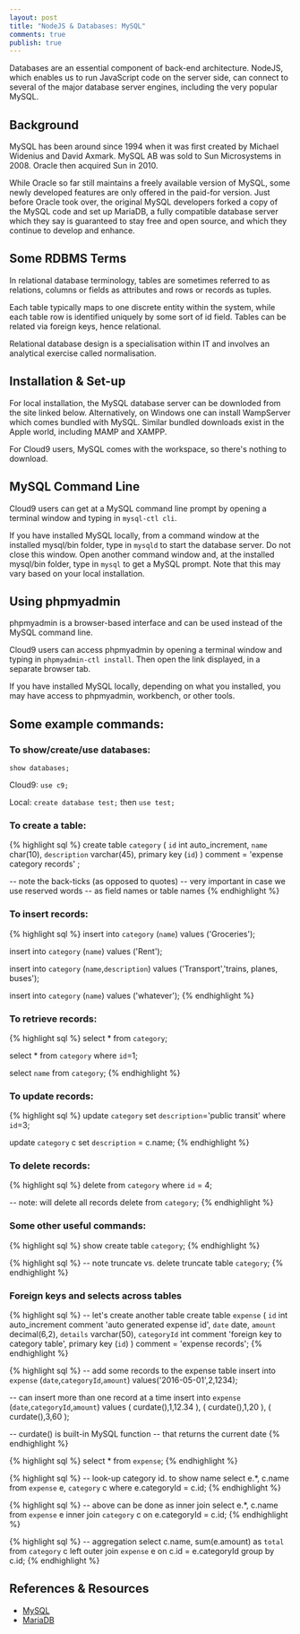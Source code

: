 ```yaml
---
layout: post
title: "NodeJS & Databases: MySQL"
comments: true
publish: true
---
```


Databases are an essential component of back-end architecture. NodeJS, which enables us to run JavaScript code on the server side, can connect to several of the major database server engines, including the very popular MySQL.

## Background

MySQL has been around since 1994 when it was first created by Michael Widenius and David Axmark. MySQL AB was sold to Sun Microsystems in 2008. Oracle then acquired Sun in 2010.

While Oracle so far still maintains a freely available version of MySQL, some newly developed features are only offered in the paid-for version. Just before Oracle took over, the original MySQL developers forked a copy of the MySQL code and set up MariaDB, a fully compatible database server which they say is guaranteed to stay free and open source, and which they continue to develop and enhance.


## Some RDBMS Terms

In relational database terminology, tables are sometimes referred to as relations, columns or fields as attributes and rows or records as tuples.

Each table typically maps to one discrete entity within the system, while each table row is identified uniquely by some sort of id field. Tables can be related via foreign keys, hence relational.

Relational database design is a specialisation within IT and involves an analytical exercise called normalisation.


## Installation & Set-up

For local installation, the MySQL database server can be downloded from the site linked below. Alternatively, on Windows one can install WampServer which comes bundled with MySQL. Similar bundled downloads exist in the Apple world, including MAMP and XAMPP.

For Cloud9 users, MySQL comes with the workspace, so there's nothing to download.

## MySQL Command Line

Cloud9 users can get at a MySQL command line prompt by opening a terminal window and typing in `mysql-ctl cli`.

If you have installed MySQL locally, from a command window at the installed mysql/bin folder, type in `mysqld` to start the database server. Do not close this window. Open another command window and, at the installed mysql/bin folder, type in `mysql` to get a MySQL prompt. Note that this may vary based on your local installation.

## Using phpmyadmin	

phpmyadmin is a browser-based interface and can be used instead of the MySQL command line.

Cloud9 users can access phpmyadmin by opening a terminal window and typing in `phpmyadmin-ctl install`. Then open the link displayed, in a separate browser tab.

If you have installed MySQL locally, depending on what you installed, you may have access to phpmyadmin, workbench, or other tools.


## Some example commands:

### To show/create/use databases:

`show databases;`

Cloud9:  `use c9;`

Local: `create database test;` then `use test;`

### To create a table:
{% highlight sql %}
create table `category` (
`id` int auto_increment,
`name` char(10),
`description` varchar(45),
primary key (`id`)
) comment = 'expense category records' ;

-- note the back-ticks (as opposed to quotes)
-- very important in case we use reserved words
-- as field names or table names
{% endhighlight %}

### To insert records:
{% highlight sql %}
insert into `category` (`name`) values ('Groceries');

insert into `category` (`name`) values ('Rent');

insert into `category` (`name`,`description`) 
    values ('Transport','trains, planes, buses');
    
insert into `category` (`name`) values ('whatever');
{% endhighlight %}

### To retrieve records:
{% highlight sql %}
select * from `category`;

select * from `category` where `id`=1;

select `name` from `category`;
{% endhighlight %}


### To update records:
{% highlight sql %}
update `category` set `description`='public transit' 
    where `id`=3;
    
update `category` c set `description` = c.name;
{% endhighlight %}

### To delete records:
{% highlight sql %}
delete from `category` where `id` = 4;

-- note: will delete all records
delete from `category`;
{% endhighlight %}

### Some other useful commands:
{% highlight sql %}
show create table `category`;
{% endhighlight %}

{% highlight sql %}
-- note truncate vs. delete
truncate table `category`; 
{% endhighlight %}

### Foreign keys and selects across tables
{% highlight sql %}
-- let's create another table
create table `expense` (
`id` int auto_increment comment 'auto generated expense id',
`date` date,
`amount` decimal(6,2),
`details` varchar(50),
`categoryId` int comment 'foreign key to category table',
primary key (`id`)
) comment = 'expense records';
{% endhighlight %}

{% highlight sql %}
-- add some records to the expense table
insert into `expense` (`date`,`categoryId`,`amount`) 
    values('2016-05-01',2,1234);

-- can insert more than one record at a time
insert into `expense` (`date`,`categoryId`,`amount`)
    values ( curdate(),1,12.34 ), 
           ( curdate(),1,20 ), 
           ( curdate(),3,60 );

-- curdate() is built-in MySQL function
-- that returns the current date
{% endhighlight %}

{% highlight sql %}
select * from `expense`;
{% endhighlight %}

{% highlight sql %}
-- look-up category id. to show name
select e.*, c.name 
from `expense` e, `category` c 
where e.categoryId = c.id;
{% endhighlight %}

{% highlight sql %}
-- above can be done as inner join
select e.*, c.name 
from `expense` e
inner join `category` c on e.categoryId = c.id;
{% endhighlight %}

{% highlight sql %}
-- aggregation
select c.name, sum(e.amount) as `total`
from `category` c
left outer join `expense` e on c.id = e.categoryId
group by c.id;
{% endhighlight %}


## References &amp; Resources

- [MySQL](http://mysql.com/)
- [MariaDB](https://mariadb.org/)